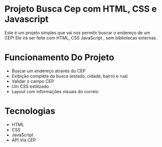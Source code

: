 # Projeto Busca Cep com HTML, CSS e Javascript
Este é um projeto simples que vai nos permitir buscar o endereço de um CEP! Ele irá ser feito com HTML, CSS JavaScript , sem bibliotecas externas.

# Funcionamento Do Projeto
- Buscar um endereço através do CEP
- Exibição completa da busca (estado, cidade, bairro e rua)
- Validar o campo CEP
- Um CSS estilizado 
- Layout com informaçôes visuais do correio

# Tecnologias 
- HTML
- CSS
- JavaScript
- API Via CEP